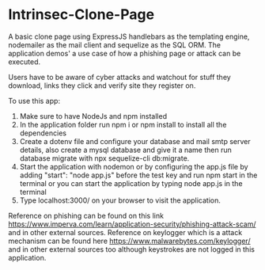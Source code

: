 # Intrinsec-Clone-Page
A basic clone page using ExpressJS handlebars as the templating engine, nodemailer as the mail client and sequelize as the SQL ORM.
The application demos' a use case of how a phishing page or attack can be executed.

Users have to be aware of cyber attacks and watchout for stuff they download, links they click and verify site they register on.


To use this app:
1. Make sure to have NodeJs and npm installed
2. In the application folder run npm i or npm install to install all the dependencies
3. Create a dotenv file and configure your database and mail smtp server details, also create a mysql database and give it a name then run database migrate with npx sequelize-cli db:migrate.
4. Start the application with nodemon or by configuring the app.js file by adding "start": "node app.js" before the test key and run npm start in the terminal or you can start the application by typing node app.js in the terminal
5. Type localhost:3000/ on your browser to visit the application.


Reference on phishing can be found on this link https://www.imperva.com/learn/application-security/phishing-attack-scam/ and in other external sources.
Reference on keylogger which is a attack mechanism can be found here https://www.malwarebytes.com/keylogger/ and in other external sources too although keystrokes are not logged in this application.
